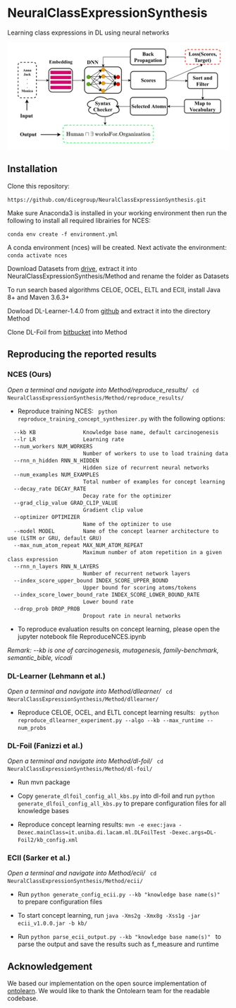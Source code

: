 # NeuralClassExpressionSynthesis
Learning class expressions in DL using neural networks


![ncel-dlo](ncel-dlo.png)

## Installation

Clone this repository:
```
https://github.com/dicegroup/NeuralClassExpressionSynthesis.git
``` 

Make sure Anaconda3 is installed in your working environment then run the following to install all required librairies for NCES:
```
conda env create -f environment.yml
```
A conda environment (nces) will be created. Next activate the environment:
``` conda activate nces```

Download Datasets from [drive](https://drive.google.com/file/d/16tmjo1OZ5MqY_JwXUg5Fj1WxfWtOXACe/view?usp=sharing), extract it into NeuralClassExpressionSynthesis/Method and rename the folder as Datasets

To run search based algorithms CELOE, OCEL, ELTL and ECII, install Java 8+ and Maven 3.6.3+

Dowload DL-Learner-1.4.0 from [github](https://github.com/SmartDataAnalytics/DL-Learner/releases) and extract it into the directory Method

Clone DL-Foil from [bitbucket](https://bitbucket.org/grizzo001/dl-foil.git) into Method

## Reproducing the reported results

### NCES (Ours)


*Open a terminal and navigate into Method/reproduce_results/* ``` cd NeuralClassExpressionSynthesis/Method/reproduce_results/```
- Reproduce training NCES: ``` python reproduce_training_concept_synthesizer.py``` with the following options:

``` 
  --kb KB               Knowledge base name, default carcinogenesis
  --lr LR               Learning rate
  --num_workers NUM_WORKERS
                        Number of workers to use to load training data
  --rnn_n_hidden RNN_N_HIDDEN
                        Hidden size of recurrent neural networks
  --num_examples NUM_EXAMPLES
                        Total number of examples for concept learning
  --decay_rate DECAY_RATE
                        Decay rate for the optimizer
  --grad_clip_value GRAD_CLIP_VALUE
                        Gradient clip value
  --optimizer OPTIMIZER
                        Name of the optimizer to use
  --model MODEL         Name of the concept learner architecture to use (LSTM or GRU, default GRU)
  --max_num_atom_repeat MAX_NUM_ATOM_REPEAT
                        Maximum number of atom repetition in a given class expression
  --rnn_n_layers RNN_N_LAYERS
                        Number of recurrent network layers
  --index_score_upper_bound INDEX_SCORE_UPPER_BOUND
                        Upper bound for scoring atoms/tokens
  --index_score_lower_bound_rate INDEX_SCORE_LOWER_BOUND_RATE
                        Lower bound rate
  --drop_prob DROP_PROB
                        Dropout rate in neural networks
  ```

- To reproduce evaluation results on concept learning, please open the jupyter notebook file ReproduceNCES.ipynb

*Remark: --kb is one of carcinogenesis, mutagenesis, family-benchmark, semantic_bible, vicodi*

### DL-Learner (Lehmann et al.)

*Open a terminal and navigate into Method/dllearner/* ``` cd NeuralClassExpressionSynthesis/Method/dllearner/```
- Reproduce CELOE, OCEL, and ELTL concept learning results: ``` python reproduce_dllearner_experiment.py --algo --kb --max_runtime --num_probs```

### DL-Foil (Fanizzi et al.)

*Open a terminal and navigate into Method/dl-foil/* ``` cd NeuralClassExpressionSynthesis/Method/dl-foil/```

- Run mvn package

- Copy `generate_dlfoil_config_all_kbs.py` into dl-foil and run `python generate_dlfoil_config_all_kbs.py` to prepare configuration files for all knowledge bases

- Reproduce concept learning results: ` mvn -e exec:java -Dexec.mainClass=it.uniba.di.lacam.ml.DLFoilTest -Dexec.args=DL-Foil2/kb_config.xml `

### ECII (Sarker et al.)

*Open a terminal and navigate into Method/ecii/* ``` cd NeuralClassExpressionSynthesis/Method/ecii/```

- Run `python generate_config_ecii.py --kb "knowledge base name(s)" ` to prepare configuration files

- To start concept learning, run `java -Xms2g -Xmx8g -Xss1g -jar ecii_v1.0.0.jar -b kb/`

- Run `python parse_ecii_output.py --kb "knowledge base name(s)" ` to parse the output and save the results such as f_measure and runtime

## Acknowledgement 
We based our implementation on the open source implementation of [ontolearn](https://docs--ontolearn-docs-dice-group.netlify.app/). We would like to thank the Ontolearn team for the readable codebase.

